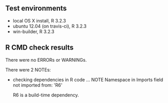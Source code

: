 ## Test environments
* local OS X install, R 3.2.3
* ubuntu 12.04 (on travis-ci), R 3.2.3
* win-builder, R 3.2.3

## R CMD check results
There were no ERRORs or WARNINGs. 

There were 2 NOTEs:

* checking dependencies in R code ... NOTE
  Namespace in Imports field not imported from: 'R6'

  R6 is a build-time dependency.
  